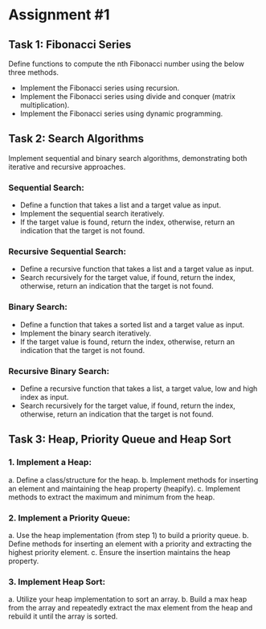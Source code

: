# Assignment #1
## Task 1: Fibonacci Series
Define functions to compute the nth Fibonacci number using the below three methods.

- Implement the Fibonacci series using recursion. 
- Implement the Fibonacci series using divide and conquer (matrix multiplication).
- Implement the Fibonacci series using dynamic programming.

## Task 2: Search Algorithms 
Implement sequential and binary search algorithms, demonstrating both iterative and recursive
approaches.
### Sequential Search: 
- Define a function that takes a list and a target value as input.
- Implement the sequential search iteratively.
- If the target value is found, return the index, otherwise, return an indication that
  the target is not found.
### Recursive Sequential Search:
- Define a recursive function that takes a list and a target value as input.
- Search recursively for the target value, if found, return the index, otherwise,
  return an indication that the target is not found.

### Binary Search:
- Define a function that takes a sorted list and a target value as input.
- Implement the binary search iteratively.
- If the target value is found, return the index, otherwise, return an indication that
  the target is not found.
### Recursive Binary Search:
- Define a recursive function that takes a list, a target value, low and high index as
  input.
- Search recursively for the target value, if found, return the index, otherwise,
  return an indication that the target is not found.

## Task 3: Heap, Priority Queue and Heap Sort
### 1. Implement a Heap:
   a. Define a class/structure for the heap.
   b. Implement methods for inserting an element and maintaining the heap property
   (heapify).
   c. Implement methods to extract the maximum and minimum from the heap.
### 2. Implement a Priority Queue:
   a. Use the heap implementation (from step 1) to build a priority queue.
   b. Define methods for inserting an element with a priority and extracting the highest
   priority element.
   c. Ensure the insertion maintains the heap property.
### 3. Implement Heap Sort:
   a. Utilize your heap implementation to sort an array.
   b. Build a max heap from the array and repeatedly extract the max element from the
   heap and rebuild it until the array is sorted.
